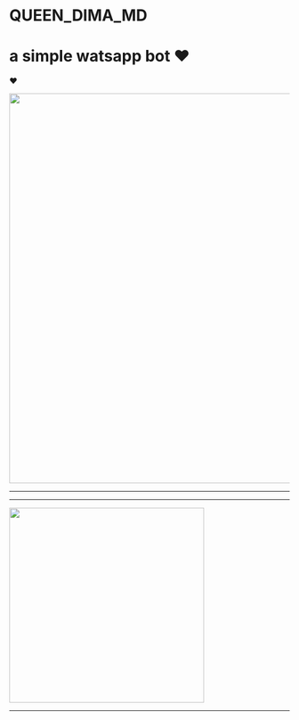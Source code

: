 # QUEEN_DIMA_MD
# a simple watsapp bot  ❤

❤

 <p align="center">
<a href="https://github.com/Chalana90/QUEEN_DIMA_MD">
    <img src=https://i.ibb.co/D1X49SK/3536.jpg"  width="700px">
</a>
<hr>

<hr>

<a href="https://whatsapp.com/channel/0029Vb04zWSBFLgVwEvUMB1O"><img src="https://img.shields.io/badge/Join%20Our%20WhatsApp%20Channel-red"  width="350"></a>

<hr>
